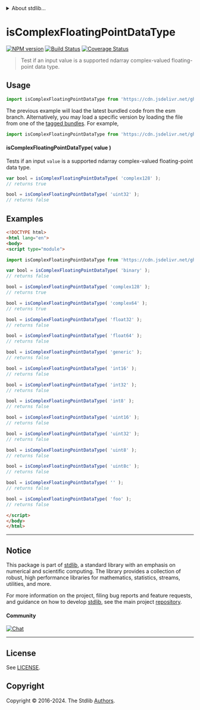 <!--

@license Apache-2.0

Copyright (c) 2023 The Stdlib Authors.

Licensed under the Apache License, Version 2.0 (the "License");
you may not use this file except in compliance with the License.
You may obtain a copy of the License at

   http://www.apache.org/licenses/LICENSE-2.0

Unless required by applicable law or agreed to in writing, software
distributed under the License is distributed on an "AS IS" BASIS,
WITHOUT WARRANTIES OR CONDITIONS OF ANY KIND, either express or implied.
See the License for the specific language governing permissions and
limitations under the License.

-->


<details>
  <summary>
    About stdlib...
  </summary>
  <p>We believe in a future in which the web is a preferred environment for numerical computation. To help realize this future, we've built stdlib. stdlib is a standard library, with an emphasis on numerical and scientific computation, written in JavaScript (and C) for execution in browsers and in Node.js.</p>
  <p>The library is fully decomposable, being architected in such a way that you can swap out and mix and match APIs and functionality to cater to your exact preferences and use cases.</p>
  <p>When you use stdlib, you can be absolutely certain that you are using the most thorough, rigorous, well-written, studied, documented, tested, measured, and high-quality code out there.</p>
  <p>To join us in bringing numerical computing to the web, get started by checking us out on <a href="https://github.com/stdlib-js/stdlib">GitHub</a>, and please consider <a href="https://opencollective.com/stdlib">financially supporting stdlib</a>. We greatly appreciate your continued support!</p>
</details>

# isComplexFloatingPointDataType

[![NPM version][npm-image]][npm-url] [![Build Status][test-image]][test-url] [![Coverage Status][coverage-image]][coverage-url] <!-- [![dependencies][dependencies-image]][dependencies-url] -->

> Test if an input value is a supported ndarray complex-valued floating-point data type.

<!-- Section to include introductory text. Make sure to keep an empty line after the intro `section` element and another before the `/section` close. -->

<section class="intro">

</section>

<!-- /.intro -->

<!-- Package usage documentation. -->



<section class="usage">

## Usage

<!-- eslint-disable id-length -->

```javascript
import isComplexFloatingPointDataType from 'https://cdn.jsdelivr.net/gh/stdlib-js/ndarray-base-assert-is-complex-floating-point-data-type@esm/index.mjs';
```
The previous example will load the latest bundled code from the esm branch. Alternatively, you may load a specific version by loading the file from one of the [tagged bundles](https://github.com/stdlib-js/ndarray-base-assert-is-complex-floating-point-data-type/tags). For example,

```javascript
import isComplexFloatingPointDataType from 'https://cdn.jsdelivr.net/gh/stdlib-js/ndarray-base-assert-is-complex-floating-point-data-type@v0.2.0-esm/index.mjs';
```

#### isComplexFloatingPointDataType( value )

Tests if an input `value` is a supported ndarray complex-valued floating-point data type.

<!-- eslint-disable id-length -->

```javascript
var bool = isComplexFloatingPointDataType( 'complex128' );
// returns true

bool = isComplexFloatingPointDataType( 'uint32' );
// returns false
```

</section>

<!-- /.usage -->

<!-- Package usage notes. Make sure to keep an empty line after the `section` element and another before the `/section` close. -->

<section class="notes">

</section>

<!-- /.notes -->

<!-- Package usage examples. -->

<section class="examples">

## Examples

<!-- eslint-disable id-length -->

<!-- eslint no-undef: "error" -->

```html
<!DOCTYPE html>
<html lang="en">
<body>
<script type="module">

import isComplexFloatingPointDataType from 'https://cdn.jsdelivr.net/gh/stdlib-js/ndarray-base-assert-is-complex-floating-point-data-type@esm/index.mjs';

var bool = isComplexFloatingPointDataType( 'binary' );
// returns false

bool = isComplexFloatingPointDataType( 'complex128' );
// returns true

bool = isComplexFloatingPointDataType( 'complex64' );
// returns true

bool = isComplexFloatingPointDataType( 'float32' );
// returns false

bool = isComplexFloatingPointDataType( 'float64' );
// returns false

bool = isComplexFloatingPointDataType( 'generic' );
// returns false

bool = isComplexFloatingPointDataType( 'int16' );
// returns false

bool = isComplexFloatingPointDataType( 'int32' );
// returns false

bool = isComplexFloatingPointDataType( 'int8' );
// returns false

bool = isComplexFloatingPointDataType( 'uint16' );
// returns false

bool = isComplexFloatingPointDataType( 'uint32' );
// returns false

bool = isComplexFloatingPointDataType( 'uint8' );
// returns false

bool = isComplexFloatingPointDataType( 'uint8c' );
// returns false

bool = isComplexFloatingPointDataType( '' );
// returns false

bool = isComplexFloatingPointDataType( 'foo' );
// returns false

</script>
</body>
</html>
```

</section>

<!-- /.examples -->

<!-- Section to include cited references. If references are included, add a horizontal rule *before* the section. Make sure to keep an empty line after the `section` element and another before the `/section` close. -->

<section class="references">

</section>

<!-- /.references -->

<!-- Section for related `stdlib` packages. Do not manually edit this section, as it is automatically populated. -->

<section class="related">

</section>

<!-- /.related -->

<!-- Section for all links. Make sure to keep an empty line after the `section` element and another before the `/section` close. -->


<section class="main-repo" >

* * *

## Notice

This package is part of [stdlib][stdlib], a standard library with an emphasis on numerical and scientific computing. The library provides a collection of robust, high performance libraries for mathematics, statistics, streams, utilities, and more.

For more information on the project, filing bug reports and feature requests, and guidance on how to develop [stdlib][stdlib], see the main project [repository][stdlib].

#### Community

[![Chat][chat-image]][chat-url]

---

## License

See [LICENSE][stdlib-license].


## Copyright

Copyright &copy; 2016-2024. The Stdlib [Authors][stdlib-authors].

</section>

<!-- /.stdlib -->

<!-- Section for all links. Make sure to keep an empty line after the `section` element and another before the `/section` close. -->

<section class="links">

[npm-image]: http://img.shields.io/npm/v/@stdlib/ndarray-base-assert-is-complex-floating-point-data-type.svg
[npm-url]: https://npmjs.org/package/@stdlib/ndarray-base-assert-is-complex-floating-point-data-type

[test-image]: https://github.com/stdlib-js/ndarray-base-assert-is-complex-floating-point-data-type/actions/workflows/test.yml/badge.svg?branch=v0.2.0
[test-url]: https://github.com/stdlib-js/ndarray-base-assert-is-complex-floating-point-data-type/actions/workflows/test.yml?query=branch:v0.2.0

[coverage-image]: https://img.shields.io/codecov/c/github/stdlib-js/ndarray-base-assert-is-complex-floating-point-data-type/main.svg
[coverage-url]: https://codecov.io/github/stdlib-js/ndarray-base-assert-is-complex-floating-point-data-type?branch=main

<!--

[dependencies-image]: https://img.shields.io/david/stdlib-js/ndarray-base-assert-is-complex-floating-point-data-type.svg
[dependencies-url]: https://david-dm.org/stdlib-js/ndarray-base-assert-is-complex-floating-point-data-type/main

-->

[chat-image]: https://img.shields.io/gitter/room/stdlib-js/stdlib.svg
[chat-url]: https://app.gitter.im/#/room/#stdlib-js_stdlib:gitter.im

[stdlib]: https://github.com/stdlib-js/stdlib

[stdlib-authors]: https://github.com/stdlib-js/stdlib/graphs/contributors

[umd]: https://github.com/umdjs/umd
[es-module]: https://developer.mozilla.org/en-US/docs/Web/JavaScript/Guide/Modules

[deno-url]: https://github.com/stdlib-js/ndarray-base-assert-is-complex-floating-point-data-type/tree/deno
[deno-readme]: https://github.com/stdlib-js/ndarray-base-assert-is-complex-floating-point-data-type/blob/deno/README.md
[umd-url]: https://github.com/stdlib-js/ndarray-base-assert-is-complex-floating-point-data-type/tree/umd
[umd-readme]: https://github.com/stdlib-js/ndarray-base-assert-is-complex-floating-point-data-type/blob/umd/README.md
[esm-url]: https://github.com/stdlib-js/ndarray-base-assert-is-complex-floating-point-data-type/tree/esm
[esm-readme]: https://github.com/stdlib-js/ndarray-base-assert-is-complex-floating-point-data-type/blob/esm/README.md
[branches-url]: https://github.com/stdlib-js/ndarray-base-assert-is-complex-floating-point-data-type/blob/main/branches.md

[stdlib-license]: https://raw.githubusercontent.com/stdlib-js/ndarray-base-assert-is-complex-floating-point-data-type/main/LICENSE

</section>

<!-- /.links -->
